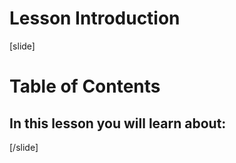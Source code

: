 # Lesson Introduction
[slide]

# Table of Contents

## In this lesson you will learn about:

[/slide]
